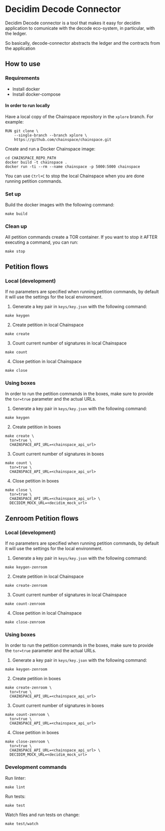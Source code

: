 # Decidim Decode Connector


Decidim Decode connector is a tool that makes it easy for decidim application to comunicate with the decode eco-system, in particular, with the ledger.

So basically, decode-connector abstracts the ledger and the contracts from the application


## How to use


### Requirements

- Install docker
- Install docker-compose

#### In order to run locally

Have a local copy of the Chainspace repository in the `xplore` branch. For example:
```
RUN git clone \
    --single-branch --branch xplore \
    https://github.com/chainspace/chainspace.git
```

Create and run a Docker Chainspace image:
```
cd CHAINSPACE_REPO_PATH
docker build -t chainspace .
docker run -ti --rm --name chainspace -p 5000:5000 chainspace
```

You can use `Ctrl+C` to stop the local Chainspace when you are done running petition commands.


### Set up

Build the docker images with the following command:
```
make build
```


### Clean up

All petition commands create a TOR container. If you want to stop it AFTER executing a command, you can run:
```
make stop
```


## Petition flows

### Local (development)

If no parameters are specified when running petition commands, by default it will use the settings for the local environment.

1. Generate a key pair in `keys/key.json` with the following command:
```
make keygen
```

2. Create petition in local Chainspace
```
make create
```

3. Count current number of signatures in local Chainspace
```
make count
```

4. Close petition in local Chainspace
```
make close
```

### Using boxes

In order to run the petition commands in the boxes, make sure to provide the `tor=true` parameter and the actual URLs.

1. Generate a key pair in `keys/key.json` with the following command:
```
make keygen
```

2. Create petition in boxes
```
make create \
  tor=true \
  CHAINSPACE_API_URL=<chainspace_api_url>
```

3. Count current number of signatures in boxes
```
make count \
  tor=true \
  CHAINSPACE_API_URL=<chainspace_api_url>
```

4. Close petition in boxes
```
make close \
  tor=true \
  CHAINSPACE_API_URL=<chainspace_api_url> \
  DECIDIM_MOCK_URL=<decidim_mock_url>
```



## Zenroom Petition flows

### Local (development)

If no parameters are specified when running petition commands, by default it will use the settings for the local environment.

1. Generate a key pair in `keys/key.json` with the following command:
```
make keygen-zenroom
```

2. Create petition in local Chainspace
```
make create-zenroom
```

3. Count current number of signatures in local Chainspace
```
make count-zenroom
```

4. Close petition in local Chainspace
```
make close-zenroom
```

### Using boxes

In order to run the petition commands in the boxes, make sure to provide the `tor=true` parameter and the actual URLs.

1. Generate a key pair in `keys/key.json` with the following command:
```
make keygen-zenroom
```

2. Create petition in boxes
```
make create-zenroom \
  tor=true \
  CHAINSPACE_API_URL=<chainspace_api_url>
```

3. Count current number of signatures in boxes
```
make count-zenroom \
  tor=true \
  CHAINSPACE_API_URL=<chainspace_api_url>
```

4. Close petition in boxes
```
make close-zenroom \
  tor=true \
  CHAINSPACE_API_URL=<chainspace_api_url> \
  DECIDIM_MOCK_URL=<decidim_mock_url>
```


### Development commands

Run linter:
```
make lint
```

Run tests:
```
make test
```

Watch files and run tests on change:
```
make test/watch
```
